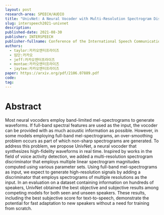 ```yaml
---
layout: post
research-area: SPEECH/AUDIO
title: "UnivNet: A Neural Vocoder with Multi-Resolution Spectrogram Discriminators for High-Fidelity Waveform Generation"
slug: interspeech2021-univnet
description:
published-date: 2021-08-30
publisher: INTERSPEECH
publisher-fullname: Conference of the International Speech Communication Association (INTERSPEECH)
authors:
  - taylor:카카오엔터프라이즈
  - 임단:카카오
  - jeff:카카오엔터프라이즈
  - montae:카카오엔터프라이즈
  - jaytee:카카오엔터프라이즈
paper: https://arxiv.org/pdf/2106.07889.pdf
code:
tag:
---
```


# Abstract

Most neural vocoders employ band-limited mel-spectrograms to generate waveforms. If full-band spectral features are used as the input, the vocoder can be provided with as much acoustic information as possible. However, in some models employing full-band mel-spectrograms, an over-smoothing problem occurs as part of which non-sharp spectrograms are generated. To address this problem, we propose UnivNet, a neural vocoder that synthesizes high-fidelity waveforms in real time. Inspired by works in the field of voice activity detection, we added a multi-resolution spectrogram discriminator that employs multiple linear spectrogram magnitudes computed using various parameter sets. Using full-band mel-spectrograms as input, we expect to generate high-resolution signals by adding a discriminator that employs spectrograms of multiple resolutions as the input. In an evaluation on a dataset containing information on hundreds of speakers, UnivNet obtained the best objective and subjective results among competing models for both seen and unseen speakers. These results, including the best subjective score for text-to-speech, demonstrate the potential for fast adaptation to new speakers without a need for training from scratch.
